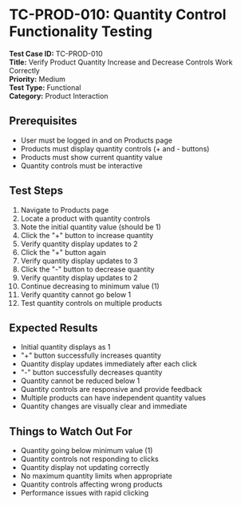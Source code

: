 # TC-PROD-010: Quantity Control Functionality Testing

**Test Case ID:** TC-PROD-010  
**Title:** Verify Product Quantity Increase and Decrease Controls Work Correctly  
**Priority:** Medium  
**Test Type:** Functional  
**Category:** Product Interaction  

## Prerequisites
- User must be logged in and on Products page
- Products must display quantity controls (+ and - buttons)
- Products must show current quantity value
- Quantity controls must be interactive

## Test Steps
1. Navigate to Products page
2. Locate a product with quantity controls
3. Note the initial quantity value (should be 1)
4. Click the "+" button to increase quantity
5. Verify quantity display updates to 2
6. Click the "+" button again
7. Verify quantity display updates to 3
8. Click the "-" button to decrease quantity
9. Verify quantity display updates to 2
10. Continue decreasing to minimum value (1)
11. Verify quantity cannot go below 1
12. Test quantity controls on multiple products

## Expected Results
- Initial quantity displays as 1
- "+" button successfully increases quantity
- Quantity display updates immediately after each click
- "-" button successfully decreases quantity
- Quantity cannot be reduced below 1
- Quantity controls are responsive and provide feedback
- Multiple products can have independent quantity values
- Quantity changes are visually clear and immediate

## Things to Watch Out For
- Quantity going below minimum value (1)
- Quantity controls not responding to clicks
- Quantity display not updating correctly
- No maximum quantity limits when appropriate
- Quantity controls affecting wrong products
- Performance issues with rapid clicking 